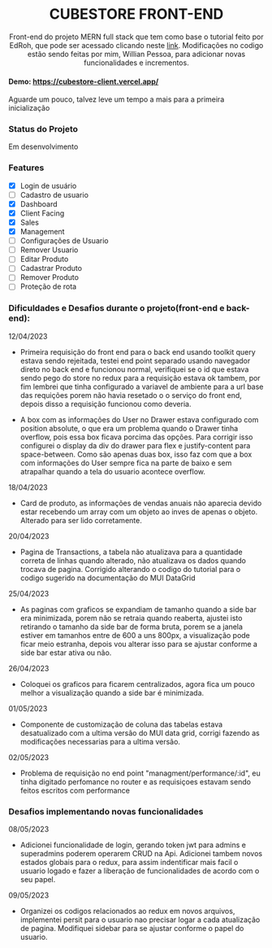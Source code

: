 <h1 align="center">CUBESTORE FRONT-END</h1>

<p align="center">Front-end do projeto MERN full stack que tem como base o tutorial feito por EdRoh, que pode ser acessado clicando neste <a href="https://youtu.be/0cPCMIuDk2I" target="_blank">link</a>. Modificações no codigo estão sendo feitas por mim, Willian Pessoa, para adicionar novas funcionalidades e incrementos.</p>

#### Demo: https://cubestore-client.vercel.app/ 

Aguarde um pouco, talvez leve um tempo a mais para a primeira inicialização

### Status do Projeto

Em desenvolvimento

### Features

- [x] Login de usuário
- [ ] Cadastro de usuario
- [x] Dashboard
- [x] Client Facing
- [x] Sales
- [x] Management
- [ ] Configurações de Usuario
- [ ] Remover Usuario
- [ ] Editar Produto
- [ ] Cadastrar Produto
- [ ] Remover Produto
- [ ] Proteção de rota

### Dificuldades e Desafios durante o projeto(front-end e back-end):

12/04/2023
- Primeira requisição do front end para o back end usando toolkit query estava sendo rejeitada, testei end point separado usando navegador direto no back end e funcionou normal, verifiquei se o id que estava sendo pego do store no redux para a requisição estava ok tambem, por fim lembrei que tinha configurado a variavel de ambiente para a url base das requições porem não havia resetado o o serviço do front end, depois disso a requisição funcionou como deveria.

- A box com as informações do User no Drawer estava configurado com position absolute, o que era um problema quando o Drawer tinha overflow, pois essa box ficava porcima das opções. Para corrigir isso configurei o display da div do drawer para flex e justify-content para space-between. Como são apenas duas box, isso faz com que a box com informações do User sempre fica na parte de baixo e sem atrapalhar quando a tela do usuario acontece overflow. 

18/04/2023
- Card de produto, as informações de vendas anuais não aparecia devido estar recebendo um array com um objeto ao inves de apenas o objeto. Alterado para ser lido corretamente. 

20/04/2023
- Pagina de Transactions, a tabela não atualizava para a quantidade correta de linhas quando alterado, não atualizava os dados quando trocava de pagina. Corrigido alterando o codigo do tutorial para o codigo sugerido na documentação do MUI DataGrid

25/04/2023
- As paginas com graficos se expandiam de tamanho quando a side bar era minimizada, porem não se retraia quando reaberta, ajustei isto retirando o tamanho da side bar de forma bruta, porem se a janela estiver em tamanhos entre de 600 a uns 800px, a visualização pode ficar meio estranha, depois vou alterar isso para se ajustar conforme a side bar estar ativa ou não.

26/04/2023
- Coloquei os graficos para ficarem centralizados, agora fica um pouco melhor a visualização quando a side bar é minimizada.

01/05/2023
- Componente de customização de coluna das tabelas estava desatualizado com a ultima versão do MUI data grid, corrigi fazendo as modificações necessarias para a ultima versão.

02/05/2023
- Problema de requisição no end point "managment/performance/:id", eu tinha digitado perfomance no router e as requisiçoes estavam sendo feitos escritos com performance

### Desafios implementando novas funcionalidades

08/05/2023
- Adicionei funcionalidade de login, gerando token jwt para admins e superadmins poderem operarem CRUD na Api. Adicionei tambem novos estados globais para o redux, para assim indentificar mais facil o usuario logado e fazer a liberação de funcionalidades de acordo com o seu papel.

09/05/2023
- Organizei os codigos relacionados ao redux em novos arquivos, implementei persit para o usuario nao precisar logar a cada atualização de pagina. Modifiquei sidebar para se ajustar conforme o papel do usuario.